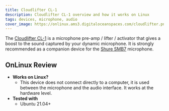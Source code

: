 ```yaml
---
title: Cloudlifter CL-1
description: Cloudlifter CL-1 overview and how it works on Linux
tags: devices, microphone, audio
cover_image: https://onlinux.ams3.digitaloceanspaces.com/cloudlifter.png
---
```


The [Cloudlifter CL-1](https://www.amazon.com/gp/product/B004MQSV04/ref=ppx_yo_dt_b_asin_title_o07_s01?ie=UTF8&th=1) is a microphone pre-amp / lifter / activator that gives a boost to the sound captured by your dynamic microphone. It is strongly recommended as a companion device for the [Shure SMB7](/devices/shure-smb7) microphone.

## OnLinux Review

- **Works on Linux?**
  - This device does not connect directly to a computer, it is used between the microphone and the audio interface. It works at the hardware level.
- **Tested with**
  - Ubuntu 21.04+
